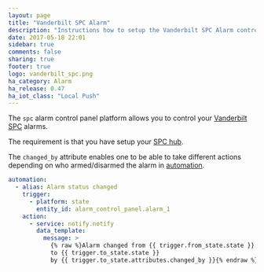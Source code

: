 ```yaml
---
layout: page
title: "Vanderbilt SPC Alarm"
description: "Instructions how to setup the Vanderbilt SPC Alarm control panel within Home Assistant."
date: 2017-05-18 22:01
sidebar: true
comments: false
sharing: true
footer: true
logo: vanderbilt_spc.png
ha_category: Alarm
ha_release: 0.47
ha_iot_class: "Local Push"
---
```



The `spc` alarm control panel platform allows you to control your [Vanderbilt SPC](http://www.spc-intruder-detection.com/ssp-spc/) alarms.

The requirement is that you have setup your [SPC hub](/components/spc/).

The `changed_by` attribute enables one to be able to take different actions depending on who armed/disarmed the alarm in [automation](/getting-started/automation/).

```yaml
automation:
  - alias: Alarm status changed
    trigger:
      - platform: state
        entity_id: alarm_control_panel.alarm_1
    action:
      - service: notify.notify
        data_template:
          message: >
            {% raw %}Alarm changed from {{ trigger.from_state.state }}
            to {{ trigger.to_state.state }}
            by {{ trigger.to_state.attributes.changed_by }}{% endraw %}
```
